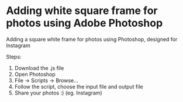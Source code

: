 # Adding white square frame for photos using Adobe Photoshop

Adding a square white frame for photos using Photoshop, designed for Instagram


Steps:

1. Download the .js file
2. Open Photoshop 
3. File -> Scripts -> Browse...
4. Follow the script, choose the input file and output file
5. Share your photos :)   (eg. Instagram)
